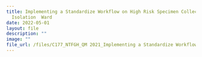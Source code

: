 ```yaml
---
title: Implementing a Standardize Workflow on High Risk Specimen Collection in
  Isolation  Ward
date: 2022-05-01
layout: file
description: ""
image: ""
file_url: /files/C177_NTFGH_QM 2021_Implementing a Standardize Workflow.pdf
---
```

